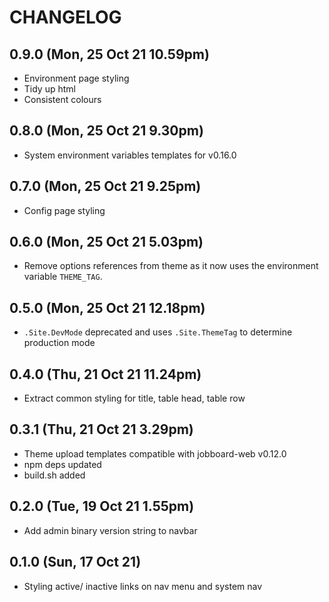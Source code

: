 # CHANGELOG

## 0.9.0 (Mon, 25 Oct 21 10.59pm)
+ Environment page styling
+ Tidy up html
+ Consistent colours

## 0.8.0 (Mon, 25 Oct 21 9.30pm)
+ System environment variables templates for v0.16.0

## 0.7.0 (Mon, 25 Oct 21 9.25pm)
+ Config page styling

## 0.6.0 (Mon, 25 Oct 21 5.03pm)
+ Remove options references from theme as it now uses the environment variable `THEME_TAG`.

## 0.5.0 (Mon, 25 Oct 21 12.18pm)
+ `.Site.DevMode` deprecated and uses `.Site.ThemeTag` to determine production mode

## 0.4.0 (Thu, 21 Oct 21 11.24pm)
+ Extract common styling for title, table head, table row

## 0.3.1 (Thu, 21 Oct 21 3.29pm)
+ Theme upload templates compatible with jobboard-web v0.12.0
+ npm deps updated
+ build.sh added

## 0.2.0 (Tue, 19 Oct 21 1.55pm)
+ Add admin binary version string to navbar

## 0.1.0 (Sun, 17 Oct 21)
+ Styling active/ inactive links on nav menu and system nav
